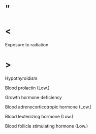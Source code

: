 # "

# <

Exposure to radiation

# >

Hypothyroidism

Blood prolactin
(Low.)

Growth hormone deficiency

Blood adrenocorticotropic hormone
(Low.)

Blood leutenizing hormone
(Low.)

Blood follicle stimulating hormone
(Low.)
